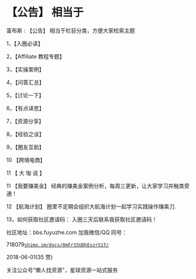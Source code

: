 # 【公告】 相当于

富布斯 : 【公告】 相当于栏目分类，方便大家检索主题

1，【入圈必读】

2，【Affiliate 教程专题】

3，【实操案例】

4，【问答汇总】

5，【讨论一下】

6，【有点译思】

7，【资源分享】

8，【经验之谈】

9，【圈友互助】

10 【跨境电商】

11 【 大 咖 说 】

11 【我要赚美金】 经典的赚美金案例分析，每周三更新，让大家学习并触类旁 通！

12 【航海计划】 圈里不定期会组织大航海计划一起学习实践操作赚美刀.

13，如何获取社区邀请码： 入圈三天后联系我获取社区邀请码！

社区地址：bbs.fuyuzhe.com 加我微信/QQ 同号：

718079[`shimo.im/docs/8mFr15UDhEszrS1T/`](https://shimo.im/docs/8mFr15UDhEszrS1T/)

2018-06-01(35 赞)

关注公众号"懒人找资源"，星球资源一站式服务